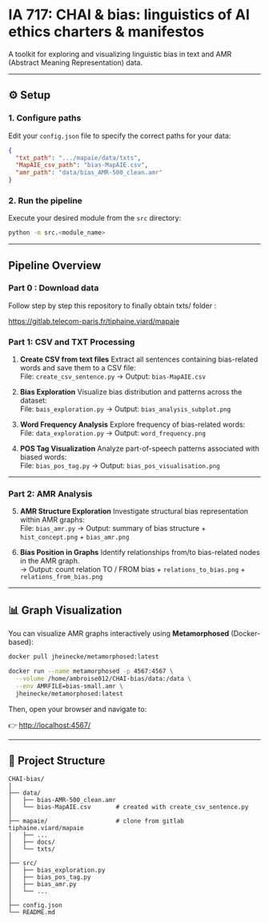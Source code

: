 # IA 717: CHAI & bias: linguistics of AI ethics charters & manifestos

A toolkit for exploring and visualizing linguistic bias in text and AMR (Abstract Meaning Representation) data.

---

## ⚙️ Setup

### 1. Configure paths

Edit your `config.json` file to specify the correct paths for your data:

```json
{
  "txt_path": ".../mapaie/data/txts",
  "MapAIE_csv_path": "bias-MapAIE.csv",
  "amr_path": "data/bias_AMR-500_clean.amr"
}
```

### 2. Run the pipeline

Execute your desired module from the `src` directory:

```bash
python -m src.<module_name>
```

---

## Pipeline Overview
### **Part 0 : Download data**
Follow step by step this repository to finally obtain txts/ folder :

https://gitlab.telecom-paris.fr/tiphaine.viard/mapaie

### **Part 1: CSV and TXT Processing**

1. **Create CSV from text files**
   Extract all sentences containing bias-related words and save them to a CSV file:\
   File: `create_csv_sentence.py`
   → Output: `bias-MapAIE.csv`

2. **Bias Exploration**
   Visualize bias distribution and patterns across the dataset:\
   File: `bais_exploration.py`
   → Output: `bias_analysis_subplot.png`

3. **Word Frequency Analysis**
   Explore frequency of bias-related words:\
   File: `data_exploration.py`
   → Output: `word_frequency.png`

4. **POS Tag Visualization**
   Analyze part-of-speech patterns associated with biased words:\
   File: `bias_pos_tag.py`
   → Output: `bias_pos_visualisation.png`

---

### **Part 2: AMR Analysis**

5. **AMR Structure Exploration**
   Investigate structural bias representation within AMR graphs:\
   File: `bias_amr.py`
   → Output: summary of bias structure + `hist_concept.png` + `bias_amr.png`

6. **Bias Position in Graphs**
   Identify relationships from/to bias-related nodes in the AMR graph.\
   → Output: count relation TO / FROM bias + `relations_to_bias.png` + `relations_from_bias.png` 

---

## 📊 Graph Visualization

You can visualize AMR graphs interactively using **Metamorphosed** (Docker-based):

```bash
docker pull jheinecke/metamorphosed:latest

docker run --name metamorphosed -p 4567:4567 \
  --volume /home/ambroise012/CHAI-bias/data:/data \
  --env AMRFILE=bias-small.amr \
  jheinecke/metamorphosed:latest
```

Then, open your browser and navigate to:

👉 [http://localhost:4567/](http://localhost:4567/)

---

## 📁 Project Structure

```
CHAI-bias/
│
├── data/
│   ├── bias-AMR-500_clean.amr
│   └── bias-MapAIE.csv       # created with create_csv_sentence.py
│
├── mapaie/                   # clone from gitlab tiphaine.viard/mapaie
|   ├── ...
│   ├── docs/
│   └── txts/
│
├── src/
│   ├── bias_exploration.py
│   ├── bias_pos_tag.py
│   ├── bias_amr.py
│   └── ...
│
├── config.json
└── README.md
```

